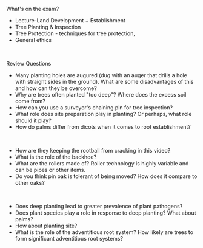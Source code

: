 What's on the exam?

-   Lecture-Land Development + Establishment
-   Tree Planting & Inspection
-   Tree Protection - techniques for tree protection,
-   General ethics

 

Review Questions

-   Many planting holes are augured (dug with an auger that drills a
    hole with straight sides in the ground). What are some disadvantages
    of this and how can they be overcome?
-   Why are trees often planted "too deep"? Where does the excess soil
    come from?
-   How can you use a surveyor's chaining pin for tree inspection?
-   What role does site preparation play in planting? Or perhaps, what
    role should it play?
-   How do palms differ from dicots when it comes to root establishment?

 

-   How are they keeping the rootball from cracking in this video?
-   What is the role of the backhoe?
-   What are the rollers made of? Roller technology is highly variable
    and can be pipes or other items.
-   Do you think pin oak is tolerant of being moved? How does it compare
    to other oaks?

 

-   Does deep planting lead to greater prevalence of plant pathogens?
-   Does plant species play a role in response to deep planting? What
    about palms?
-   How about planting site?
-   What is the role of the adventitious root system? How likely are
    trees to form significant adventitious root systems?
